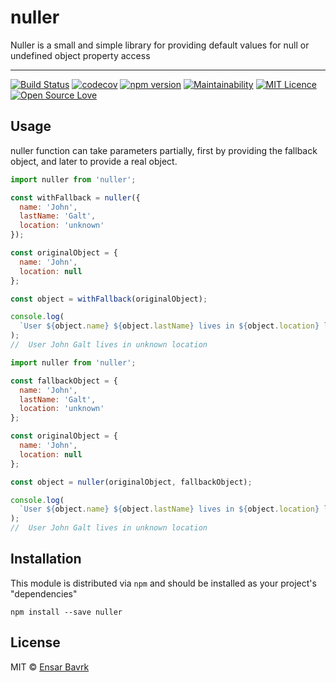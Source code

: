 # nuller

Nuller is a small and simple library for providing default values for null or undefined object property access

<hr />

[![Build Status](https://travis-ci.org/mrFunkyWisdom/nuller.svg?branch=master)](https://travis-ci.org/mrFunkyWisdom/nuller)
[![codecov](https://codecov.io/gh/mrFunkyWisdom/nuller/branch/master/graph/badge.svg)](https://codecov.io/gh/mrFunkyWisdom/nuller)
[![npm version](https://badge.fury.io/js/nuller.svg)](https://badge.fury.io/js/nuller)
[![Maintainability](https://api.codeclimate.com/v1/badges/b70d1e714c9e0c2fb5cb/maintainability)](https://codeclimate.com/github/mrFunkyWisdom/nuller/maintainability)
[![MIT Licence](https://badges.frapsoft.com/os/mit/mit.svg?v=103)](https://opensource.org/licenses/mit-license.php)
[![Open Source Love](https://badges.frapsoft.com/os/v2/open-source.svg?v=103)](https://github.com/ellerbrock/open-source-badges/)


## Usage

nuller function can take parameters partially, first by providing the fallback object, and later to provide a real object.

```javascript
import nuller from 'nuller';

const withFallback = nuller({
  name: 'John',
  lastName: 'Galt',
  location: 'unknown'
});

const originalObject = {
  name: 'John',
  location: null
};

const object = withFallback(originalObject);

console.log(
  `User ${object.name} ${object.lastName} lives in ${object.location} location`
);
//  User John Galt lives in unknown location
```

```javascript
import nuller from 'nuller';

const fallbackObject = {
  name: 'John',
  lastName: 'Galt',
  location: 'unknown'
};

const originalObject = {
  name: 'John',
  location: null
};

const object = nuller(originalObject, fallbackObject);

console.log(
  `User ${object.name} ${object.lastName} lives in ${object.location} location`
);
//  User John Galt lives in unknown location
```

## Installation

This module is distributed via `npm` and should be installed as your project's "dependencies"

```
npm install --save nuller
```

## License

MIT © [Ensar Bavrk](https://github.com/mrFunkyWisdom)
